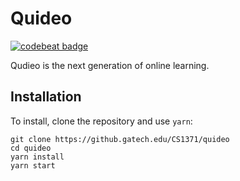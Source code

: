 # Quideo

[![codebeat badge](https://codebeat.co/badges/a8e9687d-ca45-4cbc-8174-be672b2d6832)](https://codebeat.co/projects/github-com-cs1371-quideo-redo)

Qudieo is the next generation of online learning.

## Installation

To install, clone the repository and use `yarn`:

``` shell
git clone https://github.gatech.edu/CS1371/quideo
cd quideo
yarn install
yarn start
```
